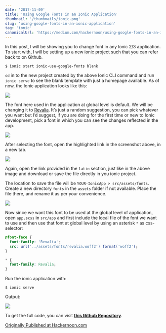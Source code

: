 ```yaml
---
date: '2017-11-09'
title: 'Using Google Fonts in an Ionic Application'
thumbnail: '/thumbnails/ionic.png'
slug: 'using-google-fonts-in-an-ionic-application'
tag: 'ionic'
canonicalUrl: 'https://medium.com/hackernoon/using-google-fonts-in-an-ionic-application-c3419c342f23'
---
```


In this post, I will be showing you to change font in any Ionic 2/3 application. To start with, I will be setting up a new ionic project such that you can refer back to on Github.

```shell
$ ionic start ionic-use-google-fonts blank
```

`cd` in to the new project created by the above Ionic CLI command and run `ionic serve` to see the blank template with just a homepage available. As of now, the Ionic application looks like this:

<img src='https://cdn-images-1.medium.com/max/800/0*WUHLVkBP7bifnV8E.png' />

The font here used in the application at global level is default. We will be changing it to [Revalia](https://fonts.google.com/specimen/Revalia). It’s just a random suggestion, you can pick whatever you want but I’d suggest, if you are doing for the first time or new to Ionic development, pick a font in which you can see the changes reflected in the app.

<img src='https://cdn-images-1.medium.com/max/2560/0*NTLwsXqYlk1SPFPD.png' />

After selecting the font, open the highlighted link in the screenshot above, in a new tab.

<img src='https://cdn-images-1.medium.com/max/2560/0*Ok2hQifn4QpJFSsM.png' />

Again, open the link provided in the `latin` section, just like in the above image and download or save the file directly in you ionic project.

The location to save the file will be `YOUR-IonicApp > src/assets/fonts`. Create a new directory `fonts` in the `assets` folder if not available. Place the file there, and rename it as per your convenience.

<img src='https://cdn-images-1.medium.com/max/800/0*KIBUq3X7G1JztbmK.png' />

Now since we want this font to be used at the global level of application, open `app.scss` in `src/app` and first include the local file of the font we want to use and then use that font at global level by using an asterisk `*` as css-selector:

```css
@font-face {
  font-family: 'Revalia';
  src: url('../assets/fonts/revalia.woff2') format('woff2');
}

* {
  font-family: Revalia;
}
```

Run the ionic application with:

```shell
$ ionic serve
```

Output:

<img src='https://cdn-images-1.medium.com/max/800/0*cAeEa-sD5b1zHVNG.png' />

To get the full code, you can visit [**this Github Repository**](https://github.com/amandeepmittal/ionic-use-google-fonts).

[Originally Published at Hackernoon.com](https://medium.com/hackernoon/using-google-fonts-in-an-ionic-application-c3419c342f23)
